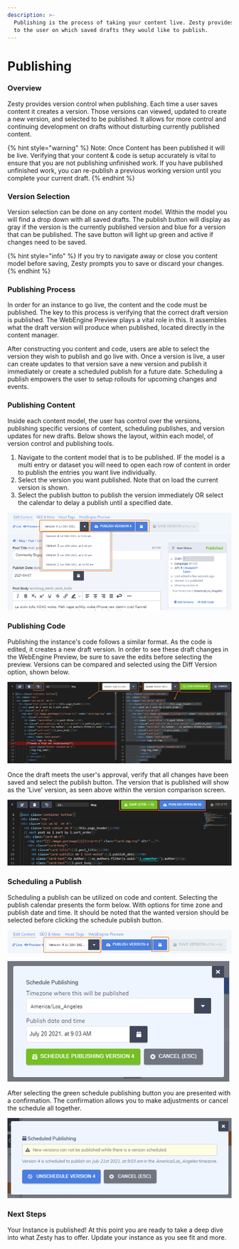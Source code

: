 ```yaml
---
description: >-
  Publishing is the process of taking your content live. Zesty provides control
  to the user on which saved drafts they would like to publish.
---
```


# Publishing

### Overview

Zesty provides version control when publishing. Each time a user saves content it creates a version. Those versions can viewed, updated to create a new version, and selected to be published. It allows for more control and continuing development on drafts without disturbing currently published content.

{% hint style="warning" %}
Note: Once Content has been published it will be live. Verifying that your content & code is setup accurately is vital to ensure that you are not publishing unfinished work. If you have published unfinished work, you can re-publish a previous working version until you complete your current draft.&#x20;
{% endhint %}

### Version Selection&#x20;

Version selection can be done on any content model. Within the model you will find a drop down with all saved drafts. The publish button will display as gray if the version is the currently published version and blue for a version that can be published. The save button will light up green and active if changes need to be saved.&#x20;

{% hint style="info" %}
If you try to navigate away or close you content model before saving, Zesty prompts you to save or discard your changes.
{% endhint %}

### Publishing Process

In order for an instance to go live, the content and the code must be published. The key to this process is verifying that the correct draft version is published. The WebEngine Preview plays a vital role in this. It assembles what the draft version will produce when published, located directly in the content manager.&#x20;

After constructing you content and code, users are able to select the version they wish to publish and go live with. Once a version is live, a user can create updates to that version save a new version and publish it immediately or create a scheduled publish for a future date. Scheduling a publish empowers the user to setup rollouts for upcoming changes and events.

### Publishing Content

Inside each content model, the user has control over the versions, publishing specific versions of content, scheduling publishes, and version updates for new drafts. Below shows the layout, within each model, of version control and publishing tools.

1. Navigate to the content model that is to be published. IF the model is a multi entry or dataset you will need to open each row of content in order to publish the entries you want live individually.
2. Select the version you want published. Note that on load the current version is shown.&#x20;
3. Select the publish button to publish the version immediately OR select the calendar to delay a publish until a specified date.

![Publishing within Content Model](<../.gitbook/assets/image (65).png>)

### Publishing Code

Publishing the instance's code follows a similar format. As the code is edited, it creates a new draft version. In order to see these draft changes in the WebEngine Preview, be sure to save the edits before selecting the preview. Versions can be compared and selected using the Diff Version option, shown below.

![Version comparison and selection](<../.gitbook/assets/image (52).png>)

Once the draft meets the user's approval, verify that all changes have been saved and select the publish button. The version that is published will show as the 'Live' version, as seen above within the version comparison screen.

![Publishing & Saving Code draft](<../.gitbook/assets/image (97).png>)

### Scheduling a Publish

Scheduling a publish can be utilized on code and content. Selecting the publish calendar presents the form below. With options for time zone and publish date and time. It should be noted that the wanted version should be selected before clicking the schedule publish button.

![Selecting version & Scheduling publish buttons](<../.gitbook/assets/image (25).png>)

![Schedule a Publish](<../.gitbook/assets/image (72).png>)

After selecting the green schedule publishing button you are presented with a confirmation. The confirmation allows you to make adjustments or cancel the schedule all together.&#x20;

![Scheduling confirmation](<../.gitbook/assets/image (92).png>)

### Next Steps

Your Instance is published! At this point you are ready to take a deep dive into what Zesty has to offer. Update your instance as you see fit and more.&#x20;
